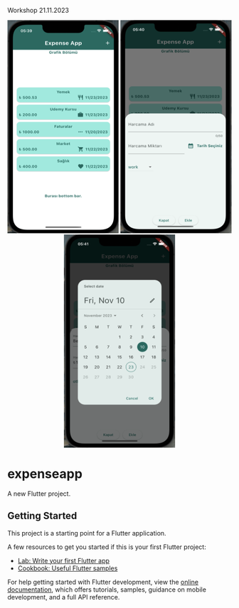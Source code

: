 Workshop 21.11.2023

<p align="middle">

<img src="https://github.com/beyzakoser/flutter-workshops/blob/main/workshop9/expenseapp/img/img1.png" width="250" height="480">
<img src="https://github.com/beyzakoser/flutter-workshops/blob/main/workshop9/expenseapp/img/img2.png" width="250" height="480">
<img src="https://github.com/beyzakoser/flutter-workshops/blob/main/workshop9/expenseapp/img/img3.png" width="250" height="480">

</p>

# expenseapp

A new Flutter project.

## Getting Started

This project is a starting point for a Flutter application.

A few resources to get you started if this is your first Flutter project:

- [Lab: Write your first Flutter app](https://docs.flutter.dev/get-started/codelab)
- [Cookbook: Useful Flutter samples](https://docs.flutter.dev/cookbook)

For help getting started with Flutter development, view the
[online documentation](https://docs.flutter.dev/), which offers tutorials,
samples, guidance on mobile development, and a full API reference.
